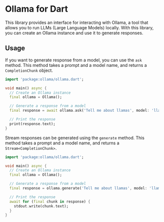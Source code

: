 # Ollama for Dart

This library provides an interface for interacting with Ollama, a tool that allows you to run LLMs (Large Language Models) locally. With this library, you can create an Ollama instance and use it to generate responses.

## Usage

If you want to generate response from a model, you can use the `ask` method. This method takes a prompt and a model name, and returns a `CompletionChunk` object.

```dart
import 'package:ollama/ollama.dart';

void main() async {
  // Create an Ollama instance
  final ollama = Ollama();

  // Generate a response from a model
  final response = await ollama.ask('Tell me about llamas', model: 'llama2');

  // Print the response
  print(response.text);
}
```

Stream responses can be generated using the `generate` method. This method takes a prompt and a model name, and returns a `Stream<CompletionChunk>`.

```dart
import 'package:ollama/ollama.dart';

void main() async {
  // Create an Ollama instance
  final ollama = Ollama();

  // Generate a response from a model
  final response = ollama.generate('Tell me about llamas', model: 'llama2');

  // Print the response
  await for (final chunk in response) {
    stdout.write(chunk.text);
  }
}
```